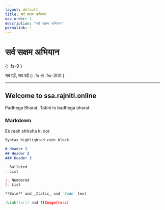 ```yaml
---
layout: default
title: सर्व सक्षम अभियान
nav_order: 1
description: "सर्व सक्षम अभियान"
permalink: /
---
```


# सर्व सक्षम अभियान
{: .fs-9 }

सब पढ़ें, सब बढ़ें
{: .fs-6 .fw-300 }

---

## Welcome to ssa.rajniti.online


Padhega Bharat, Tabhi to badhega bharat.

### Markdown

Ek raah shiksha ki oor.

```markdown
Syntax highlighted code block

# Header 1
## Header 2
### Header 3

- Bulleted
- List

1. Numbered
2. List

**Bold** and _Italic_ and `Code` text

[Link](url) and ![Image](src)
```

